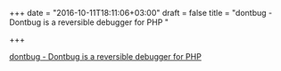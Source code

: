 +++
date = "2016-10-11T18:11:06+03:00"
draft = false
title = "dontbug - Dontbug is a reversible debugger for PHP "

+++

<p><a href="https://t.co/nL1CkwAIji">dontbug - Dontbug is a reversible debugger for PHP </a></p>
